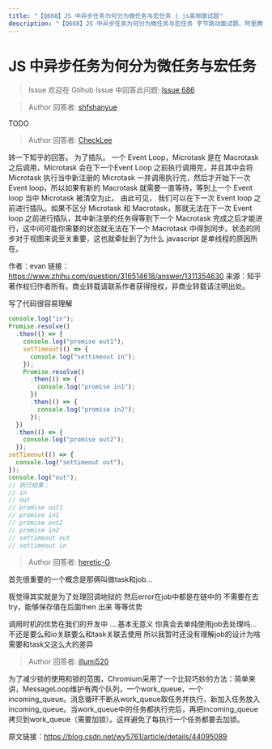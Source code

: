 ```yaml
---
title: "【Q668】JS 中异步任务为何分为微任务与宏任务 | js高频面试题"
description: "【Q668】JS 中异步任务为何分为微任务与宏任务 字节跳动面试题、阿里腾讯面试题、美团小米面试题。"
---
```


# JS 中异步任务为何分为微任务与宏任务

> Issue
> 欢迎在 Gtihub Issue 中回答此问题: [Issue 686](https://github.com/shfshanyue/Daily-Question/issues/686)

> Author
> 回答者: [shfshanyue](https://github.com/shfshanyue)

TODO

> Author
> 回答者: [CheckLee](https://github.com/CheckLee)

转一下知乎的回答。
为了插队。
一个 Event Loop，Microtask 是在 Macrotask 之后调用，Microtask 会在下一个Event Loop 之前执行调用完，并且其中会将 Microtask 执行当中新注册的 Microtask 一并调用执行完，然后才开始下一次 Event loop，所以如果有新的 Macrotask 就需要一直等待，等到上一个 Event loop 当中 Microtask 被清空为止。
由此可见， 我们可以在下一次 Event loop 之前进行插队。如果不区分 Microtask 和 Macrotask，那就无法在下一次 Event loop 之前进行插队，其中新注册的任务得等到下一个 Macrotask 完成之后才能进行，这中间可能你需要的状态就无法在下一个 Macrotask 中得到同步。状态的同步对于视图来说至关重要，这也就牵扯到了为什么 javascript 是单线程的原因所在。

作者：evan
链接：https://www.zhihu.com/question/316514618/answer/1311354630
来源：知乎
著作权归作者所有。商业转载请联系作者获得授权，非商业转载请注明出处。

写了代码很容易理解

```javascript
console.log("in");
Promise.resolve()
  .then(() => {
    console.log("promise out1");
    setTimeout(() => {
      console.log("settimeout in");
    });
    Promise.resolve()
      .then(() => {
        console.log("promise in1");
      })
      .then(() => {
        console.log("promise in2");
      });
  })
  .then(() => {
    console.log("promise out2");
  });
setTimeout(() => {
  console.log("settimeout out");
});
console.log("out");
// 执行结果：
// in
// out
// promise out1
// promise in1
// promise out2
// promise in2
// settimeout out
// settimeout in
```

> Author
> 回答者: [heretic-G](https://github.com/heretic-G)

首先很重要的一个概念是那俩叫做task和job...

我觉得其实就是为了处理回调地狱的 然后error在job中都是在链中的 不需要在去try，能够保存值在后面then 出来 等等优势

调用时机的优势在我们的开发中 ....基本无意义 你真会去单纯使用job去处理吗... 不还是要么和io关联要么和task关联去使用 所以我暂时还没有理解job的设计为啥需要和task又这么大的差异

> Author
> 回答者: [illumi520](https://github.com/illumi520)

为了减少锁的使用和锁的范围，Chromium采用了一个比较巧妙的方法：简单来讲，MessageLoop维护有两个队列，一个work_queue，一个incoming_queue。消息循环不断从work_queue取任务并执行，新加入任务放入incoming_queue。当work_queue中的任务都执行完后，再把incoming_queue拷贝到work_queue（需要加锁）。这样避免了每执行一个任务都要去加锁。

原文链接：https://blog.csdn.net/wy5761/article/details/44095089

